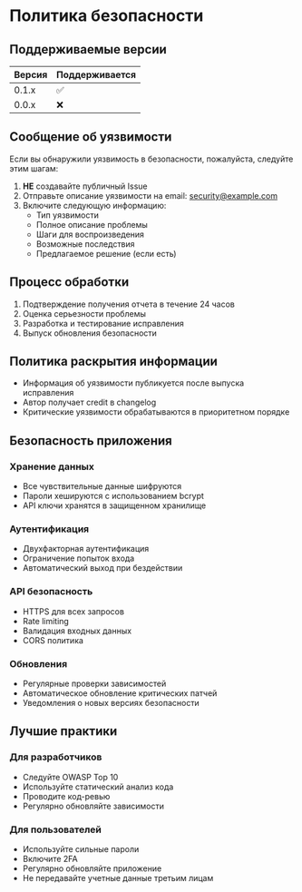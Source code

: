 # Политика безопасности

## Поддерживаемые версии

| Версия | Поддерживается |
| ------ | -------------- |
| 0.1.x  | ✅             |
| 0.0.x  | ❌             |

## Сообщение об уязвимости

Если вы обнаружили уязвимость в безопасности, пожалуйста, следуйте этим шагам:

1. **НЕ** создавайте публичный Issue
2. Отправьте описание уязвимости на email: security@example.com
3. Включите следующую информацию:
   - Тип уязвимости
   - Полное описание проблемы
   - Шаги для воспроизведения
   - Возможные последствия
   - Предлагаемое решение (если есть)

## Процесс обработки

1. Подтверждение получения отчета в течение 24 часов
2. Оценка серьезности проблемы
3. Разработка и тестирование исправления
4. Выпуск обновления безопасности

## Политика раскрытия информации

- Информация об уязвимости публикуется после выпуска исправления
- Автор получает credit в changelog
- Критические уязвимости обрабатываются в приоритетном порядке

## Безопасность приложения

### Хранение данных
- Все чувствительные данные шифруются
- Пароли хешируются с использованием bcrypt
- API ключи хранятся в защищенном хранилище

### Аутентификация
- Двухфакторная аутентификация
- Ограничение попыток входа
- Автоматический выход при бездействии

### API безопасность
- HTTPS для всех запросов
- Rate limiting
- Валидация входных данных
- CORS политика

### Обновления
- Регулярные проверки зависимостей
- Автоматическое обновление критических патчей
- Уведомления о новых версиях безопасности

## Лучшие практики

### Для разработчиков
- Следуйте OWASP Top 10
- Используйте статический анализ кода
- Проводите код-ревью
- Регулярно обновляйте зависимости

### Для пользователей
- Используйте сильные пароли
- Включите 2FA
- Регулярно обновляйте приложение
- Не передавайте учетные данные третьим лицам 